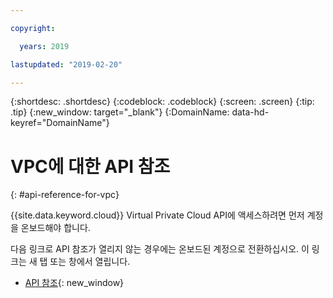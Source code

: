 ```yaml
---

copyright:

  years: 2019

lastupdated: "2019-02-20"

---
```


{:shortdesc: .shortdesc}
{:codeblock: .codeblock}
{:screen: .screen}
{:tip: .tip}
{:new_window: target="_blank"}
{:DomainName: data-hd-keyref="DomainName"}

# VPC에 대한 API 참조
{: #api-reference-for-vpc}

{{site.data.keyword.cloud}} Virtual Private Cloud API에 액세스하려면 먼저 계정을 온보드해야 합니다.  

다음 링크로 API 참조가 열리지 않는 경우에는 온보드된 계정으로 전환하십시오. 이 링크는 새 탭 또는 창에서 열립니다. 

* [API 참조](https://{DomainName}/apidocs/rias){: new_window}

